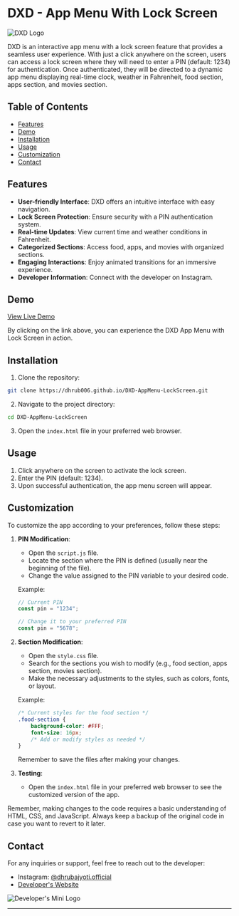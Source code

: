# DXD - App Menu With Lock Screen

![DXD Logo](https://iili.io/J3xRRe4.png)

DXD is an interactive app menu with a lock screen feature that provides a seamless user experience. With just a click anywhere on the screen, users can access a lock screen where they will need to enter a PIN (default: 1234) for authentication. Once authenticated, they will be directed to a dynamic app menu displaying real-time clock, weather in Fahrenheit, food section, apps section, and movies section.

## Table of Contents
- [Features](#features)
- [Demo](#demo)
- [Installation](#installation)
- [Usage](#usage)
- [Customization](#customization)
- [Contact](#contact)

## Features

- **User-friendly Interface**: DXD offers an intuitive interface with easy navigation.
- **Lock Screen Protection**: Ensure security with a PIN authentication system.
- **Real-time Updates**: View current time and weather conditions in Fahrenheit.
- **Categorized Sections**: Access food, apps, and movies with organized sections.
- **Engaging Interactions**: Enjoy animated transitions for an immersive experience.
- **Developer Information**: Connect with the developer on Instagram.

## Demo

[View Live Demo](https://dhrub006.github.io/DXD-AppMenu-LockScreen/)

By clicking on the link above, you can experience the DXD App Menu with Lock Screen in action.

## Installation

1. Clone the repository:

```bash
git clone https://dhrub006.github.io/DXD-AppMenu-LockScreen.git
```

2. Navigate to the project directory:

```bash
cd DXD-AppMenu-LockScreen
```

3. Open the `index.html` file in your preferred web browser.

## Usage

1. Click anywhere on the screen to activate the lock screen.
2. Enter the PIN (default: 1234).
3. Upon successful authentication, the app menu screen will appear.

## Customization

To customize the app according to your preferences, follow these steps:

1. **PIN Modification**:
   - Open the `script.js` file.
   - Locate the section where the PIN is defined (usually near the beginning of the file).
   - Change the value assigned to the PIN variable to your desired code.

   Example:
   ```javascript
   // Current PIN
   const pin = "1234";
   
   // Change it to your preferred PIN
   const pin = "5678";
   ```

2. **Section Modification**:
   - Open the `style.css` file.
   - Search for the sections you wish to modify (e.g., food section, apps section, movies section).
   - Make the necessary adjustments to the styles, such as colors, fonts, or layout.

   Example:
   ```css
   /* Current styles for the food section */
   .food-section {
       background-color: #FFF;
       font-size: 16px;
       /* Add or modify styles as needed */
   }
   ```

   Remember to save the files after making your changes.

3. **Testing**:
   - Open the `index.html` file in your preferred web browser to see the customized version of the app.

Remember, making changes to the code requires a basic understanding of HTML, CSS, and JavaScript. Always keep a backup of the original code in case you want to revert to it later.

## Contact

For any inquiries or support, feel free to reach out to the developer: 

- Instagram: [@dhrubajyoti.official](https://www.instagram.com/dhrubajyoti.official/)
- [Developer's Website](https://tx.me/DHRUBDXD)

![Developer's Mini Logo](https://iili.io/J3xxppI.png)

---


